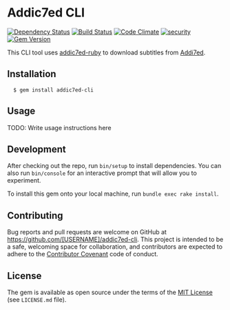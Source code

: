# Addic7ed CLI

[![Dependency Status](https://gemnasium.com/badges/github.com/michaelbaudino/addic7ed-cli.svg)](https://gemnasium.com/github.com/michaelbaudino/addic7ed-cli)
[![Build Status](https://travis-ci.org/michaelbaudino/addic7ed-cli.svg?branch=master)](https://travis-ci.org/michaelbaudino/addic7ed-cli)
[![Code Climate](https://codeclimate.com/github/michaelbaudino/addic7ed-cli/badges/gpa.svg)](https://codeclimate.com/github/michaelbaudino/addic7ed-cli)
[![security](https://hakiri.io/github/michaelbaudino/addic7ed-cli/master.svg)](https://hakiri.io/github/michaelbaudino/addic7ed-cli/master)
[![Gem Version](https://badge.fury.io/rb/addic7ed-cli.svg)](http://badge.fury.io/rb/addic7ed-cli)

This CLI tool uses [addic7ed-ruby](https://github.com/michaelbaudino/addic7ed-ruby) to download
subtitles from [Addi7ed](https://www.addic7ed.com).

## Installation

```shell
  $ gem install addic7ed-cli
```

## Usage

TODO: Write usage instructions here

## Development

After checking out the repo, run `bin/setup` to install dependencies. You can also run `bin/console` for an interactive prompt that will allow you to experiment.

To install this gem onto your local machine, run `bundle exec rake install`.

## Contributing

Bug reports and pull requests are welcome on GitHub at https://github.com/[USERNAME]/addic7ed-cli. This project is intended to be a safe, welcoming space for collaboration, and contributors are expected to adhere to the [Contributor Covenant](http://contributor-covenant.org) code of conduct.

## License

The gem is available as open source under the terms of the [MIT License](http://opensource.org/licenses/MIT) (see `LICENSE.md` file).

